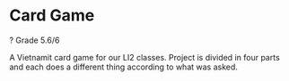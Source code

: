 # Card Game
? Grade 5.6/6

A Vietnamit card game for our LI2 classes.
Project is divided in four parts and each does a different thing according to what was asked. 
